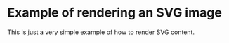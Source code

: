 # Example of rendering an SVG image

This is just a very simple example of how to render SVG content.
